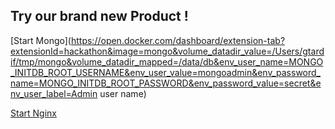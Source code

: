 ## Try our brand new Product !

[Start Mongo](https://open.docker.com/dashboard/extension-tab?extensionId=hackathon&image=mongo&volume_datadir_value=/Users/gtardif/tmp/mongo&volume_datadir_mapped=/data/db&env_user_name=MONGO_INITDB_ROOT_USERNAME&env_user_value=mongoadmin&env_password_name=MONGO_INITDB_ROOT_PASSWORD&env_password_value=secret&env_user_label=Admin user name)

[Start Nginx](https://open.docker.com/dashboard/extension-tab?extensionId=hackathon&image=nginx&port_main_value=8080&port_main_mapped=80)
